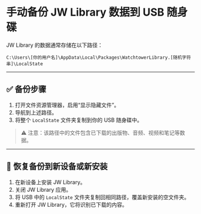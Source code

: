 # 手动备份 JW Library 数据到 USB 随身碟

JW Library 的数据通常存储在以下路径：

`C:\Users\[你的用户名]\AppData\Local\Packages\WatchtowerLibrary.[随机字符串]\LocalState`

---

## ✅ 备份步骤

1. 打开文件资源管理器，启用“显示隐藏文件”。
2. 导航到上述路径。
3. 将整个 `LocalState` 文件夹复制到你的 USB 随身碟中。

> ⚠️ 注意：该路径中的文件包含已下载的出版物、音频、视频和笔记等数据。

---

## 🔄 恢复备份到新设备或新安装

1. 在新设备上安装 JW Library。
2. 关闭 JW Library 应用。
3. 将 USB 中的 `LocalState` 文件夹复制回相同路径，覆盖新安装的空文件夹。
4. 重新打开 JW Library，它将识别已下载的内容。
